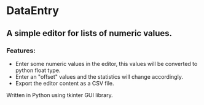 DataEntry
=========
## A simple editor for lists of numeric values.
### Features:
* Enter some numeric values in the editor, this values will be converted to python float type.
* Enter an "offset" values and the statistics will change accordingly.
* Export the editor content as a CSV file.

Written in Python using tkinter GUI library.